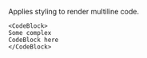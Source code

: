 Applies styling to render multiline code.

```
<CodeBlock>
Some complex
CodeBlock here
</CodeBlock>
```
